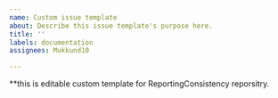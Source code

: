 ```yaml
---
name: Custom issue template
about: Describe this issue template's purpose here.
title: ''
labels: documentation
assignees: Mukkund10

---
```


**this is editable custom template for ReportingConsistency reporsitry.
